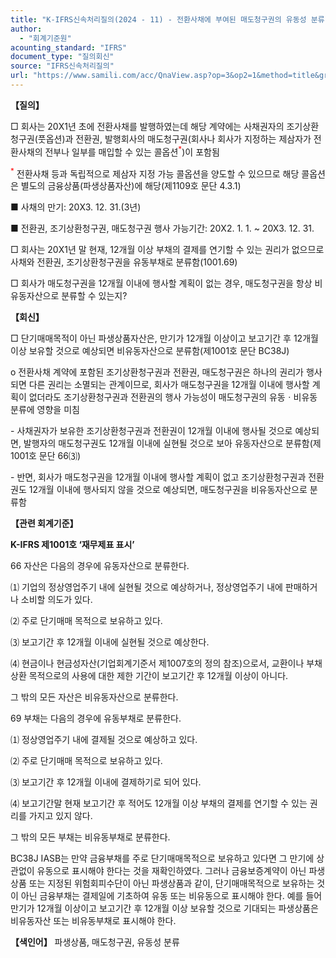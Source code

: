 ```yaml
---
title: "K-IFRS신속처리질의(2024 - 11) - 전환사채에 부여된 매도청구권의 유동성 분류"
author:
  - "회계기준원"
acounting_standard: "IFRS"
document_type: "질의회신"
source: "IFRS신속처리질의"
url: "https://www.samili.com/acc/QnaView.asp?op=3&op2=1&method=title&group=2124-15;1&orgcode=3&searchword=&page=2&code=K%2DIFRS%EC%8B%A0%EC%86%8D%EC%B2%98%EB%A6%AC%EC%A7%88%EC%9D%98%2D11%3A20240718"
---
```

**【질의】**

  

□ 회사는 20X1년 초에 전환사채를 발행하였는데 해당 계약에는 사채권자의 조기상환청구권(풋옵션)과 전환권, 발행회사의 매도청구권(회사나 회사가 지정하는 제삼자가 전환사채의 전부나 일부를 매입할 수 있는 콜옵션<sup><font color="red">*</font></sup>)이 포함됨

<sup><font color="red">*</font></sup> 전환사채 등과 독립적으로 제삼자 지정 가능 콜옵션을 양도할 수 있으므로 해당 콜옵션은 별도의 금융상품(파생상품자산)에 해당(제1109호 문단 4.3.1)

  

■ 사채의 만기: 20X3. 12. 31.(3년)

■ 전환권, 조기상환청구권, 매도청구권 행사 가능기간: 20X2. 1. 1. ~ 20X3. 12. 31.

  

□ 회사는 20X1년 말 현재, 12개월 이상 부채의 결제를 연기할 수 있는 권리가 없으므로 사채와 전환권, 조기상환청구권을 유동부채로 분류함(1001.69)

  

□ 회사가 매도청구권을 12개월 이내에 행사할 계획이 없는 경우, 매도청구권을 항상 비유동자산으로 분류할 수 있는지?

  
  

**【회신】**

  

□ 단기매매목적이 아닌 파생상품자산은, 만기가 12개월 이상이고 보고기간 후 12개월 이상 보유할 것으로 예상되면 비유동자산으로 분류함(제1001호 문단 BC38J)

  

o 전환사채 계약에 포함된 조기상환청구권과 전환권, 매도청구권은 하나의 권리가 행사되면 다른 권리는 소멸되는 관계이므로, 회사가 매도청구권을 12개월 이내에 행사할 계획이 없더라도 조기상환청구권과 전환권의 행사 가능성이 매도청구권의 유동ㆍ비유동 분류에 영향을 미침

  

\- 사채권자가 보유한 조기상환청구권과 전환권이 12개월 이내에 행사될 것으로 예상되면, 발행자의 매도청구권도 12개월 이내에 실현될 것으로 보아 유동자산으로 분류함(제1001호 문단 66⑶)

\- 반면, 회사가 매도청구권을 12개월 이내에 행사할 계획이 없고 조기상환청구권과 전환권도 12개월 이내에 행사되지 않을 것으로 예상되면, 매도청구권을 비유동자산으로 분류함

  
  

**【관련 회계기준】**

  

**K-IFRS 제1001호 ‘재무제표 표시’**

  

66 자산은 다음의 경우에 유동자산으로 분류한다.

  

⑴ 기업의 정상영업주기 내에 실현될 것으로 예상하거나, 정상영업주기 내에 판매하거나 소비할 의도가 있다.

⑵ 주로 단기매매 목적으로 보유하고 있다.

⑶ 보고기간 후 12개월 이내에 실현될 것으로 예상한다.

⑷ 현금이나 현금성자산(기업회계기준서 제1007호의 정의 참조)으로서, 교환이나 부채 상환 목적으로의 사용에 대한 제한 기간이 보고기간 후 12개월 이상이 아니다.

  

그 밖의 모든 자산은 비유동자산으로 분류한다.

  

69 부채는 다음의 경우에 유동부채로 분류한다.

  

⑴ 정상영업주기 내에 결제될 것으로 예상하고 있다.

⑵ 주로 단기매매 목적으로 보유하고 있다.

⑶ 보고기간 후 12개월 이내에 결제하기로 되어 있다.

⑷ 보고기간말 현재 보고기간 후 적어도 12개월 이상 부채의 결제를 연기할 수 있는 권리를 가지고 있지 않다.

  

그 밖의 모든 부채는 비유동부채로 분류한다.

  

BC38J IASB는 만약 금융부채를 주로 단기매매목적으로 보유하고 있다면 그 만기에 상관없이 유동으로 표시해야 한다는 것을 재확인하였다. 그러나 금융보증계약이 아닌 파생상품 또는 지정된 위험회피수단이 아닌 파생상품과 같이, 단기매매목적으로 보유하는 것이 아닌 금융부채는 결제일에 기초하여 유동 또는 비유동으로 표시해야 한다. 예를 들어 만기가 12개월 이상이고 보고기간 후 12개월 이상 보유할 것으로 기대되는 파생상품은 비유동자산 또는 비유동부채로 표시해야 한다.

  
  

**【색인어】** 파생상품, 매도청구권, 유동성 분류
